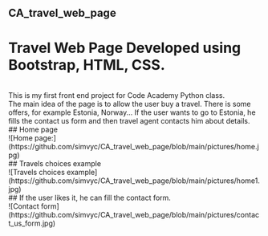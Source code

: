 ## CA_travel_web_page

# Travel Web Page Developed using Bootstrap, HTML, CSS.

<br />
This is my first front end project for Code Academy Python class. 
<br />
The main idea of the page is to allow the user buy a travel. There is some offers, for example Estonia, Norway... If the user wants to go to Estonia, he fills the contact us form and then travel agent contacts him about details.

<br />
## Home page
<br />
![Home page:](https://github.com/simvyc/CA_travel_web_page/blob/main/pictures/home.jpg)
<br />
## Travels choices example
<br />
![Travels choices example](https://github.com/simvyc/CA_travel_web_page/blob/main/pictures/home1.jpg)
<br />
## If the user likes it, he can fill the contact form.
<br />
![Contact form](https://github.com/simvyc/CA_travel_web_page/blob/main/pictures/contact_us_form.jpg)
<br />
